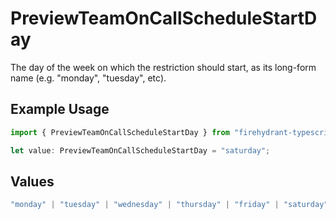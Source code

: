 # PreviewTeamOnCallScheduleStartDay

The day of the week on which the restriction should start, as its long-form name (e.g. "monday", "tuesday", etc).

## Example Usage

```typescript
import { PreviewTeamOnCallScheduleStartDay } from "firehydrant-typescript-sdk/models/components";

let value: PreviewTeamOnCallScheduleStartDay = "saturday";
```

## Values

```typescript
"monday" | "tuesday" | "wednesday" | "thursday" | "friday" | "saturday" | "sunday"
```